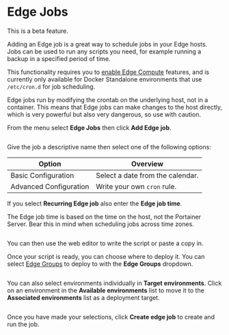 # Edge Jobs


This is a beta feature.


Adding an Edge job is a great way to schedule jobs in your Edge hosts. Jobs can be used to run any scripts you need, for example running a backup in a specified period of time.


This functionality requires you to [enable Edge Compute](../../admin/settings/edge.md) features, and is currently only available for Docker Standalone environments that use `/etc/cron.d` for job scheduling.



Edge jobs run by modifying the crontab on the underlying host, not in a container. This means that Edge jobs can make changes to the host directly, which is very powerful but also very dangerous, so use with caution.


From the menu select **Edge Jobs** then click **Add Edge job**.

<figure><img src="..//assets/2.15-edge-jobs.gif" alt=""><figcaption></figcaption></figure>

Give the job a descriptive name then select one of the following options:

| Option                 | Overview                         |
| ---------------------- | -------------------------------- |
| Basic Configuration    | Select a date from the calendar. |
| Advanced Configuration | Write your own `cron` rule.      |

If you select **Recurring Edge job** also enter the **Edge job time**.


The Edge job time is based on the time on the host, not the Portainer Server. Bear this in mind when scheduling jobs across time zones.


<figure><img src="..//assets/2.15-edge-jobs-config.png" alt=""><figcaption></figcaption></figure>

You can then use the web editor to write the script or paste a copy in.

Once your script is ready, you can choose where to deploy it. You can select [Edge Groups](groups.md) to deploy to with the **Edge Groups** dropdown.

<figure><img src="..//assets/2.17-edge-jobs-groups.png" alt=""><figcaption></figcaption></figure>

You can also select environments individually in **Target environments**. Click on an environment in the **Available environments** list to move it to the **Associated environments** list as a deployment target.

<figure><img src="..//assets/2.15-edge-jobs-targetenvs.png" alt=""><figcaption></figcaption></figure>

Once you have made your selections, click **Create edge job** to create and run the job.
